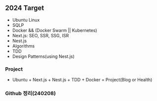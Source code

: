 
## 2024 Target
- Ubuntu Linux
- SQLP
- Docker && (Docker Swarm || Kubernetes)
- Next.js: SEO, SSR, SSG, ISR
- Nest.js
- Algorithms
- TDD
- Design Patterns(using Nest.js)

### Project
- Ubuntu + Next.js + Nest.js + TDD + Docker = Project(Blog or Health)

### Github 정리(240208)
